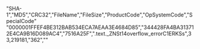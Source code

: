 "SHA-1","MD5","CRC32","FileName","FileSize","ProductCode","OpSystemCode","SpecialCode"
"0000001FFEF4BE312BAB534ECA7AEAA3E4684D85","344428FA4BA313712E4CA9B16D089AC4","7516A25F",".text._ZNSt14overflow_errorC1ERKSs",33,219181,"362",""
